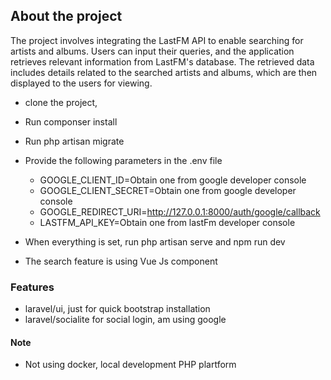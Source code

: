 ## About the project

The project involves integrating the LastFM API to enable searching for artists and albums. Users can input their queries, and the application retrieves relevant information from LastFM's database. The retrieved data includes details related to the searched artists and albums, which are then displayed to the users for viewing.

-   clone the project,
-   Run componser install
-   Run php artisan migrate
-   Provide the following parameters in the .env file

    -   GOOGLE_CLIENT_ID=Obtain one from google developer console
    -   GOOGLE_CLIENT_SECRET=Obtain one from google developer console
    -   GOOGLE_REDIRECT_URI=http://127.0.0.1:8000/auth/google/callback
    -   LASTFM_API_KEY=Obtain one from lastFm developer console

-   When everything is set, run php artisan serve and npm run dev
-   The search feature is using Vue Js component

### Features

-   laravel/ui, just for quick bootstrap installation
-   laravel/socialite for social login, am using google

#### Note

-   Not using docker, local development PHP plartform
